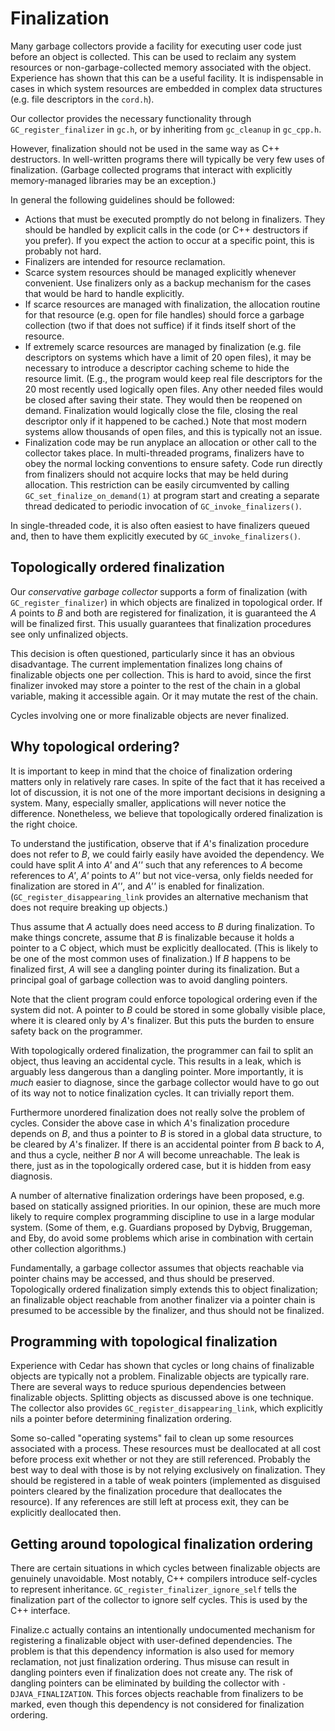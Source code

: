 # Finalization

Many garbage collectors provide a facility for executing user code just before
an object is collected. This can be used to reclaim any system resources
or non-garbage-collected memory associated with the object. Experience has
shown that this can be a useful facility. It is indispensable in cases
in which system resources are embedded in complex data structures (e.g. file
descriptors in the `cord.h`).

Our collector provides the necessary functionality through
`GC_register_finalizer` in `gc.h`, or by inheriting from `gc_cleanup` in
`gc_cpp.h`.

However, finalization should not be used in the same way as C++ destructors.
In well-written programs there will typically be very few uses
of finalization. (Garbage collected programs that interact with explicitly
memory-managed libraries may be an exception.)

In general the following guidelines should be followed:

  * Actions that must be executed promptly do not belong in finalizers. They
  should be handled by explicit calls in the code (or C++ destructors if you
  prefer). If you expect the action to occur at a specific point, this
  is probably not hard.
  * Finalizers are intended for resource reclamation.
  * Scarce system resources should be managed explicitly whenever convenient.
  Use finalizers only as a backup mechanism for the cases that would be hard
  to handle explicitly.
  * If scarce resources are managed with finalization, the allocation routine
  for that resource (e.g. open for file handles) should force a garbage
  collection (two if that does not suffice) if it finds itself short of the
  resource.
  * If extremely scarce resources are managed by finalization (e.g. file
  descriptors on systems which have a limit of 20 open files), it may
  be necessary to introduce a descriptor caching scheme to hide the resource
  limit. (E.g., the program would keep real file descriptors for the 20 most
  recently used logically open files. Any other needed files would be closed
  after saving their state. They would then be reopened on demand.
  Finalization would logically close the file, closing the real descriptor
  only if it happened to be cached.) Note that most modern systems allow
  thousands of open files, and this is typically not an issue.
  * Finalization code may be run anyplace an allocation or other call to the
  collector takes place. In multi-threaded programs, finalizers have to obey
  the normal locking conventions to ensure safety. Code run directly from
  finalizers should not acquire locks that may be held during allocation.
  This restriction can be easily circumvented by calling
  `GC_set_finalize_on_demand(1)` at program start and creating a separate
  thread dedicated to periodic invocation of `GC_invoke_finalizers()`.

In single-threaded code, it is also often easiest to have finalizers queued
and, then to have them explicitly executed by `GC_invoke_finalizers()`.

## Topologically ordered finalization

Our _conservative garbage collector_ supports a form of finalization (with
`GC_register_finalizer`) in which objects are finalized in topological order.
If _A_ points to _B_ and both are registered for finalization, it is
guaranteed the _A_ will be finalized first. This usually guarantees that
finalization procedures see only unfinalized objects.

This decision is often questioned, particularly since it has an obvious
disadvantage. The current implementation finalizes long chains of finalizable
objects one per collection. This is hard to avoid, since the first finalizer
invoked may store a pointer to the rest of the chain in a global variable,
making it accessible again. Or it may mutate the rest of the chain.

Cycles involving one or more finalizable objects are never finalized.

## Why topological ordering?

It is important to keep in mind that the choice of finalization ordering
matters only in relatively rare cases. In spite of the fact that it has
received a lot of discussion, it is not one of the more important decisions
in designing a system. Many, especially smaller, applications will never
notice the difference. Nonetheless, we believe that topologically ordered
finalization is the right choice.

To understand the justification, observe that if _A_'s finalization procedure
does not refer to _B_, we could fairly easily have avoided the dependency.
We could have split _A_ into _A'_ and _A''_ such that any references to _A_
become references to _A'_, _A'_ points to _A''_ but not vice-versa, only
fields needed for finalization are stored in _A''_, and _A''_ is enabled for
finalization. (`GC_register_disappearing_link` provides an alternative
mechanism that does not require breaking up objects.)

Thus assume that _A_ actually does need access to _B_ during finalization.
To make things concrete, assume that _B_ is finalizable because it holds
a pointer to a C object, which must be explicitly deallocated. (This is likely
to be one of the most common uses of finalization.) If _B_ happens to be
finalized first, _A_ will see a dangling pointer during its finalization. But
a principal goal of garbage collection was to avoid dangling pointers.

Note that the client program could enforce topological ordering even if the
system did not. A pointer to _B_ could be stored in some globally visible
place, where it is cleared only by _A_'s finalizer. But this puts the burden
to ensure safety back on the programmer.

With topologically ordered finalization, the programmer can fail to split
an object, thus leaving an accidental cycle. This results in a leak, which
is arguably less dangerous than a dangling pointer. More importantly, it is
_much_ easier to diagnose, since the garbage collector would have to go out of
its way not to notice finalization cycles. It can trivially report them.

Furthermore unordered finalization does not really solve the problem
of cycles. Consider the above case in which _A_'s finalization procedure
depends on _B_, and thus a pointer to _B_ is stored in a global data
structure, to be cleared by _A_'s finalizer. If there is an accidental pointer
from _B_ back to _A_, and thus a cycle, neither _B_ nor _A_ will become
unreachable. The leak is there, just as in the topologically ordered case, but
it is hidden from easy diagnosis.

A number of alternative finalization orderings have been proposed, e.g. based
on statically assigned priorities. In our opinion, these are much more likely
to require complex programming discipline to use in a large modular system.
(Some of them, e.g. Guardians proposed by Dybvig, Bruggeman, and Eby, do avoid
some problems which arise in combination with certain other collection
algorithms.)

Fundamentally, a garbage collector assumes that objects reachable via pointer
chains may be accessed, and thus should be preserved. Topologically ordered
finalization simply extends this to object finalization; an finalizable object
reachable from another finalizer via a pointer chain is presumed to be
accessible by the finalizer, and thus should not be finalized.

## Programming with topological finalization

Experience with Cedar has shown that cycles or long chains of finalizable
objects are typically not a problem. Finalizable objects are typically rare.
There are several ways to reduce spurious dependencies between finalizable
objects. Splitting objects as discussed above is one technique. The collector
also provides `GC_register_disappearing_link`, which explicitly nils a pointer
before determining finalization ordering.

Some so-called "operating systems" fail to clean up some resources associated
with a process. These resources must be deallocated at all cost before process
exit whether or not they are still referenced. Probably the best way to deal
with those is by not relying exclusively on finalization. They should
be registered in a table of weak pointers (implemented as disguised pointers
cleared by the finalization procedure that deallocates the resource). If any
references are still left at process exit, they can be explicitly deallocated
then.

## Getting around topological finalization ordering

There are certain situations in which cycles between finalizable objects are
genuinely unavoidable. Most notably, C++ compilers introduce self-cycles
to represent inheritance. `GC_register_finalizer_ignore_self` tells the
finalization part of the collector to ignore self cycles. This is used by the
C++ interface.

Finalize.c actually contains an intentionally undocumented mechanism for
registering a finalizable object with user-defined dependencies. The problem
is that this dependency information is also used for memory reclamation, not
just finalization ordering. Thus misuse can result in dangling pointers even
if finalization does not create any. The risk of dangling pointers can be
eliminated by building the collector with `-DJAVA_FINALIZATION`. This forces
objects reachable from finalizers to be marked, even though this dependency
is not considered for finalization ordering.
